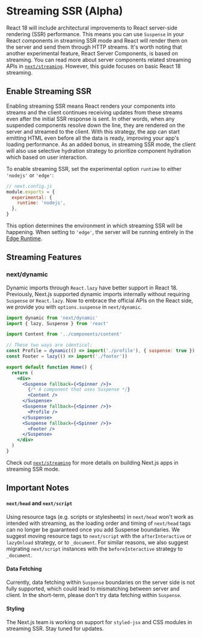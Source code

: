 # Streaming SSR (Alpha)

React 18 will include architectural improvements to React server-side rendering (SSR) performance. This means you can use `Suspense` in your React components in streaming SSR mode and React will render them on the server and send them through HTTP streams.
It's worth noting that another experimental feature, React Server Components, is based on streaming. You can read more about server components related streaming APIs in [`next/streaming`](docs/api-reference/next/streaming.md). However, this guide focuses on basic React 18 streaming.

## Enable Streaming SSR

Enabling streaming SSR means React renders your components into streams and the client continues receiving updates from these streams even after the initial SSR response is sent. In other words, when any suspended components resolve down the line, they are rendered on the server and streamed to the client. With this strategy, the app can start emitting HTML even before all the data is ready, improving your app's loading performance. As an added bonus, in streaming SSR mode, the client will also use selective hydration strategy to prioritize component hydration which based on user interaction.

To enable streaming SSR, set the experimental option `runtime` to either `'nodejs'` or `'edge'`:

```jsx
// next.config.js
module.exports = {
  experimental: {
    runtime: 'nodejs',
  },
}
```

This option determines the environment in which streaming SSR will be happening. When setting to `'edge'`, the server will be running entirely in the [Edge Runtime](https://nextjs.org/docs/api-reference/edge-runtime).

## Streaming Features

### next/dynamic

Dynamic imports through `React.lazy` have better support in React 18. Previously, Next.js supported dynamic imports internally without requiring `Suspense` or `React.lazy`. Now to embrace the official APIs on the React side, we provide you with `options.suspense` in `next/dynamic`.

```jsx
import dynamic from 'next/dynamic'
import { lazy, Suspense } from 'react'

import Content from '../components/content'

// These two ways are identical:
const Profile = dynamic(() => import('./profile'), { suspense: true })
const Footer = lazy(() => import('./footer'))

export default function Home() {
  return (
    <div>
      <Suspense fallback={<Spinner />}>
        {/* A component that uses Suspense */}
        <Content />
      </Suspense>
      <Suspense fallback={<Spinner />}>
        <Profile />
      </Suspense>
      <Suspense fallback={<Spinner />}>
        <Footer />
      </Suspense>
    </div>
  )
}
```

Check out [`next/streaming`](/docs/api-reference/next/streaming.md) for more details on building Next.js apps in streaming SSR mode.

## Important Notes

#### `next/head` and `next/script`

Using resource tags (e.g. scripts or stylesheets) in `next/head` won't work as intended with streaming, as the loading order and timing of `next/head` tags can no longer be guaranteed once you add Suspense boundaries. We suggest moving resource tags to `next/script` with the `afterInteractive` or `lazyOnload` strategy, or to `_document`. For similar reasons, we also suggest migrating `next/script` instances with the `beforeInteractive` strategy to `_document`.

#### Data Fetching

Currently, data fetching within `Suspense` boundaries on the server side is not fully supported, which could lead to mismatching between server and client. In the short-term, please don't try data fetching within `Suspense`.

#### Styling

The Next.js team is working on support for `styled-jsx` and CSS modules in streaming SSR. Stay tuned for updates.
